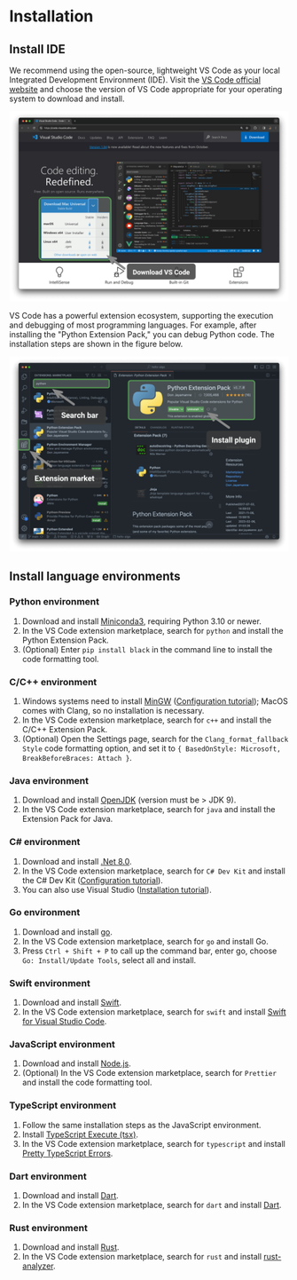 # Installation

## Install IDE

We recommend using the open-source, lightweight VS Code as your local Integrated Development Environment (IDE). Visit the [VS Code official website](https://code.visualstudio.com/) and choose the version of VS Code appropriate for your operating system to download and install.

![Download VS Code from the official website](installation.assets/vscode_installation.png)

VS Code has a powerful extension ecosystem, supporting the execution and debugging of most programming languages. For example, after installing the "Python Extension Pack," you can debug Python code. The installation steps are shown in the figure below.

![Install VS Code Extension Pack](installation.assets/vscode_extension_installation.png)

## Install language environments

### Python environment

1. Download and install [Miniconda3](https://docs.conda.io/en/latest/miniconda.html), requiring Python 3.10 or newer.
2. In the VS Code extension marketplace, search for `python` and install the Python Extension Pack.
3. (Optional) Enter `pip install black` in the command line to install the code formatting tool.

### C/C++ environment

1. Windows systems need to install [MinGW](https://sourceforge.net/projects/mingw-w64/files/) ([Configuration tutorial](https://blog.csdn.net/qq_33698226/article/details/129031241)); MacOS comes with Clang, so no installation is necessary.
2. In the VS Code extension marketplace, search for `c++` and install the C/C++ Extension Pack.
3. (Optional) Open the Settings page, search for the `Clang_format_fallback Style` code formatting option, and set it to `{ BasedOnStyle: Microsoft, BreakBeforeBraces: Attach }`.

### Java environment

1. Download and install [OpenJDK](https://jdk.java.net/18/) (version must be > JDK 9).
2. In the VS Code extension marketplace, search for `java` and install the Extension Pack for Java.

### C# environment

1. Download and install [.Net 8.0](https://dotnet.microsoft.com/en-us/download).
2. In the VS Code extension marketplace, search for `C# Dev Kit` and install the C# Dev Kit ([Configuration tutorial](https://code.visualstudio.com/docs/csharp/get-started)).
3. You can also use Visual Studio ([Installation tutorial](https://learn.microsoft.com/zh-cn/visualstudio/install/install-visual-studio?view=vs-2022)).

### Go environment

1. Download and install [go](https://go.dev/dl/).
2. In the VS Code extension marketplace, search for `go` and install Go.
3. Press `Ctrl + Shift + P` to call up the command bar, enter go, choose `Go: Install/Update Tools`, select all and install.

### Swift environment

1. Download and install [Swift](https://www.swift.org/download/).
2. In the VS Code extension marketplace, search for `swift` and install [Swift for Visual Studio Code](https://marketplace.visualstudio.com/items?itemName=sswg.swift-lang).

### JavaScript environment

1. Download and install [Node.js](https://nodejs.org/en/).
2. (Optional) In the VS Code extension marketplace, search for `Prettier` and install the code formatting tool.

### TypeScript environment

1. Follow the same installation steps as the JavaScript environment.
2. Install [TypeScript Execute (tsx)](https://github.com/privatenumber/tsx?tab=readme-ov-file#global-installation).
3. In the VS Code extension marketplace, search for `typescript` and install [Pretty TypeScript Errors](https://marketplace.visualstudio.com/items?itemName=yoavbls.pretty-ts-errors).

### Dart environment

1. Download and install [Dart](https://dart.dev/get-dart).
2. In the VS Code extension marketplace, search for `dart` and install [Dart](https://marketplace.visualstudio.com/items?itemName=Dart-Code.dart-code).

### Rust environment

1. Download and install [Rust](https://www.rust-lang.org/tools/install).
2. In the VS Code extension marketplace, search for `rust` and install [rust-analyzer](https://marketplace.visualstudio.com/items?itemName=rust-lang.rust-analyzer).
